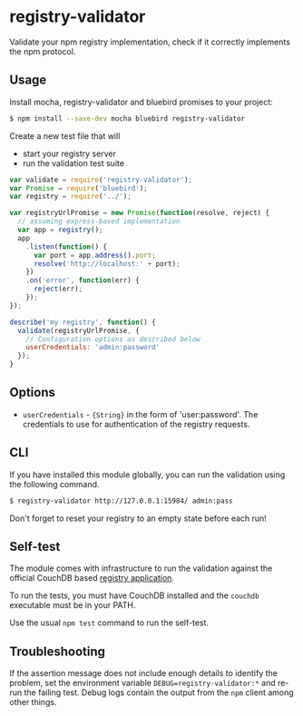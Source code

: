 # registry-validator

Validate your npm registry implementation,
check if it correctly implements the npm protocol.

## Usage

Install mocha, registry-validator and bluebird promises to your project:

```sh
$ npm install --save-dev mocha bluebird registry-validator
```

Create a new test file that will

 - start your registry server
 - run the validation test suite

```js
var validate = require('registry-validator');
var Promise = require('bluebird');
var registry = require('../');

var registryUrlPromise = new Promise(function(resolve, reject) {
  // assuming express-based implementation
  var app = registry();
  app
    .listen(function() {
      var port = app.address().port;
      resolve('http://localhost:' + port);
    })
    .on('error', function(err) {
      reject(err);
    });
});

describe('my registry', function() {
  validate(registryUrlPromise, {
    // Configuration options as described below
    userCredentials: 'admin:password'
  });
}
```


## Options

 - `userCredentials` - `{String}` in the form of 'user:password'. 
   The credentials to use for authentication of the registry requests.

## CLI

If you have installed this module globally, you can run the validation using
the following command.

```sh
$ registry-validator http://127.0.0.1:15984/ admin:pass
```

Don't forget to reset your registry to an empty state before each run!

## Self-test

The module comes with infrastructure to run the validation against the official
CouchDB based [registry application](https://github.com/npm/npmjs.org).

To run the tests, you must have CouchDB installed and the `couchdb` executable
must be in your PATH.

Use the usual `npm test` command to run the self-test.

## Troubleshooting

If the assertion message does not include enough details to identify the
problem, set the environment variable `DEBUG=registry-validator:*`
and re-run the failing test. Debug logs contain the output from 
the `npm` client among other things.
